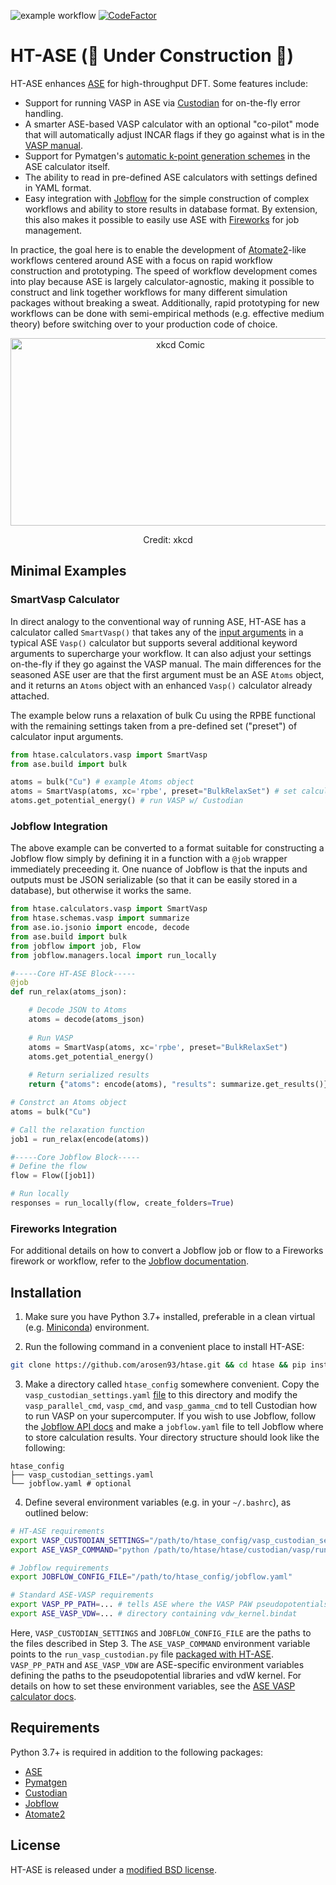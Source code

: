 ![example workflow](https://github.com/arosen93/htase/actions/workflows/workflow.yaml/badge.svg)
[![CodeFactor](https://www.codefactor.io/repository/github/arosen93/htase/badge)](https://www.codefactor.io/repository/github/arosen93/htase)

# HT-ASE (🚧 Under Construction 🚧)
HT-ASE enhances [ASE](https://wiki.fysik.dtu.dk/ase/index.html) for high-throughput DFT. Some features include:
- Support for running VASP in ASE via [Custodian](https://github.com/materialsproject/custodian) for on-the-fly error handling.
- A smarter ASE-based VASP calculator with an optional "co-pilot" mode that will automatically adjust INCAR flags if they go against what is in the [VASP manual](https://www.vasp.at/wiki/index.php/Main_page).
- Support for Pymatgen's [automatic k-point generation schemes](https://pymatgen.org/pymatgen.io.vasp.inputs.html?highlight=kpoints#pymatgen.io.vasp.inputs.Kpoints) in the ASE calculator itself.
- The ability to read in pre-defined ASE calculators with settings defined in YAML format.
- Easy integration with [Jobflow](https://materialsproject.github.io/jobflow/) for the simple construction of complex workflows and ability to store results in database format. By extension, this also makes it possible to easily use ASE with [Fireworks](https://github.com/materialsproject/fireworks) for job management.

In practice, the goal here is to enable the development of [Atomate2](https://github.com/materialsproject/atomate2)-like workflows centered around ASE with a focus on rapid workflow construction and prototyping. The speed of workflow development comes into play because ASE is largely calculator-agnostic, making it possible to construct and link together workflows for many different simulation packages without breaking a sweat. Additionally, rapid prototyping for new workflows can be done with semi-empirical methods (e.g. effective medium theory) before switching over to your production code of choice.
<p align="center">
<img src="https://imgs.xkcd.com/comics/standards_2x.png" alt="xkcd Comic" width="528" height="300">
<p align="center">
Credit: xkcd
</p>

## Minimal Examples
### SmartVasp Calculator
In direct analogy to the conventional way of running ASE, HT-ASE has a calculator called `SmartVasp()` that takes any of the [input arguments](https://wiki.fysik.dtu.dk/ase/ase/calculators/vasp.html#ase.calculators.vasp.Vasp) in a typical ASE `Vasp()` calculator but supports several additional keyword arguments to supercharge your workflow. It can also adjust your settings on-the-fly if they go against the VASP manual. The main differences for the seasoned ASE user are that the first argument must be an ASE `Atoms` object, and it returns an `Atoms` object with an enhanced `Vasp()` calculator already attached.

The example below runs a relaxation of bulk Cu using the RPBE functional with the remaining settings taken from a pre-defined set ("preset") of calculator input arguments.

```python
from htase.calculators.vasp import SmartVasp
from ase.build import bulk

atoms = bulk("Cu") # example Atoms object
atoms = SmartVasp(atoms, xc='rpbe', preset="BulkRelaxSet") # set calculator
atoms.get_potential_energy() # run VASP w/ Custodian
```

### Jobflow Integration
The above example can be converted to a format suitable for constructing a Jobflow flow simply by defining it in a function with a `@job` wrapper immediately preceeding it. One nuance of Jobflow is that the inputs and outputs must be JSON serializable (so that it can be easily stored in a database), but otherwise it works the same.

```python
from htase.calculators.vasp import SmartVasp
from htase.schemas.vasp import summarize
from ase.io.jsonio import encode, decode
from ase.build import bulk
from jobflow import job, Flow
from jobflow.managers.local import run_locally

#-----Core HT-ASE Block-----
@job
def run_relax(atoms_json):

    # Decode JSON to Atoms
    atoms = decode(atoms_json)
            
    # Run VASP
    atoms = SmartVasp(atoms, xc='rpbe', preset="BulkRelaxSet")
    atoms.get_potential_energy()
    
    # Return serialized results
    return {"atoms": encode(atoms), "results": summarize.get_results()}

# Constrct an Atoms object
atoms = bulk("Cu")

# Call the relaxation function
job1 = run_relax(encode(atoms))

#-----Core Jobflow Block-----
# Define the flow
flow = Flow([job1])

# Run locally
responses = run_locally(flow, create_folders=True)
```
### Fireworks Integration
For additional details on how to convert a Jobflow job or flow to a Fireworks firework or workflow, refer to the [Jobflow documentation](https://materialsproject.github.io/jobflow/jobflow.managers.html#module-jobflow.managers.fireworks). 

## Installation
1. Make sure you have Python 3.7+ installed, preferable in a clean virtual (e.g. [Miniconda](https://docs.conda.io/en/latest/miniconda.html)) environment.

2. Run the following command in a convenient place to install HT-ASE:
```bash
git clone https://github.com/arosen93/htase.git && cd htase && pip install -r requirements.txt && pip install -e .
```

3. Make a directory called `htase_config` somewhere convenient. Copy the `vasp_custodian_settings.yaml` [file](https://github.com/arosen93/HT-ASE/blob/main/htase/custodian/vasp/vasp_custodian_settings.yaml) to this directory and modify the `vasp_parallel_cmd`, `vasp_cmd`, and `vasp_gamma_cmd` to tell Custodian how to run VASP on your supercomputer. If you wish to use Jobflow, follow the [Jobflow API docs](https://materialsproject.github.io/jobflow/jobflow.settings.html?highlight=jobflow_config_file#jobflow.settings.JobflowSettings) and make a `jobflow.yaml` file to tell Jobflow where to store calculation results. Your directory structure should look like the following:

```
htase_config
├── vasp_custodian_settings.yaml
└── jobflow.yaml # optional
```

4. Define several environment variables (e.g. in your `~/.bashrc`), as outlined below:
```bash
# HT-ASE requirements
export VASP_CUSTODIAN_SETTINGS="/path/to/htase_config/vasp_custodian_settings.yaml"
export ASE_VASP_COMMAND="python /path/to/htase/htase/custodian/vasp/run_vasp_custodian.py"

# Jobflow requirements
export JOBFLOW_CONFIG_FILE="/path/to/htase_config/jobflow.yaml"

# Standard ASE-VASP requirements
export VASP_PP_PATH=... # tells ASE where the VASP PAW pseudopotentials are
export ASE_VASP_VDW=... # directory containing vdw_kernel.bindat
```
Here, `VASP_CUSTODIAN_SETTINGS` and `JOBFLOW_CONFIG_FILE` are the paths to the files described in Step 3. The `ASE_VASP_COMMAND` environment variable points to the `run_vasp_custodian.py` file [packaged with HT-ASE](https://github.com/arosen93/htase/blob/main/htase/custodian/vasp/run_vasp_custodian.py). `VASP_PP_PATH` and `ASE_VASP_VDW` are ASE-specific environment variables defining the paths to the pseudopotential libraries and vdW kernel. For details on how to set these environment variables, see the [ASE VASP calculator docs](https://wiki.fysik.dtu.dk/ase/ase/calculators/vasp.html#pseudopotentials).

## Requirements
Python 3.7+ is required in addition to the following packages:
- [ASE](https://gitlab.com/ase/ase)
- [Pymatgen](https://github.com/materialsproject/pymatgen)
- [Custodian](https://github.com/materialsproject/custodian)
- [Jobflow](https://github.com/materialsproject/jobflow)
- [Atomate2](https://github.com/materialsproject/atomate2)

## License
HT-ASE is released under a [modified BSD license](https://github.com/arosen93/htase/blob/main/LICENSE.md).
